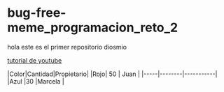 # bug-free-meme_programacion_reto_2
hola
este es el primer repositorio
diosmio


[tutorial de youtube](https://www.youtube.com/watch?v=aZlAkGvvEqg)


|Color|Cantidad|Propietario|
|Rojo| 50 | Juan |
|-----|--------|-----------|
|Azul |30      |Marcela    |

